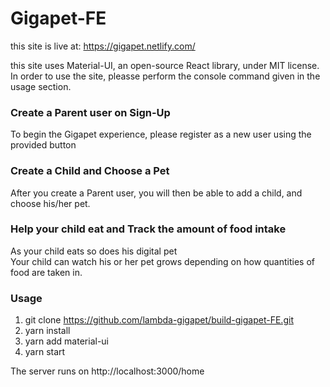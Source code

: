 # Gigapet-FE

this site is live at: https://gigapet.netlify.com/

this site uses Material-UI, an open-source React library, under MIT license. In order to use the site,
pleasse perform the console command given in the usage section.

### Create a Parent user on Sign-Up

To begin the Gigapet experience, please register as a new user using the provided button

### Create a Child and Choose a Pet

After you create a Parent user, you will then be able to add a child, and choose his/her pet. 


### Help your child eat and Track the amount of food intake

As your child eats so does his digital pet  
Your child can watch his or her pet grows
depending on how quantities of food are taken in.

### Usage

1. git clone https://github.com/lambda-gigapet/build-gigapet-FE.git
2. yarn install
3. yarn add material-ui
4. yarn start

The server runs on http://localhost:3000/home

